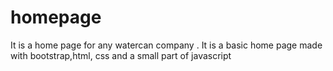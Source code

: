 # homepage
It is a home page for any watercan company . It is a basic home page made with bootstrap,html, css and a small part of javascript
